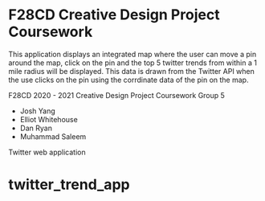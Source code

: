 # F28CD Creative Design Project Coursework

This application displays an integrated map where the user can move a pin around the map, click on the pin and the top 5 twitter trends from within a 1 mile radius will be displayed. This data is drawn from the Twitter API when the use clicks on the pin using the corrdinate data of the pin on the map.

F28CD 2020 - 2021 Creative Design Project Coursework Group 5

- Josh Yang
- Elliot Whitehouse
- Dan Ryan
- Muhammad Saleem

Twitter web application
# twitter_trend_app
